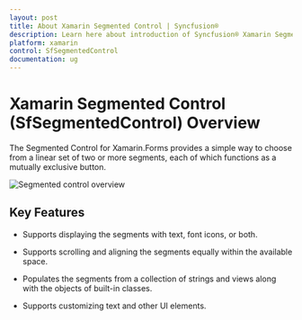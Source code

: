 ```yaml
---
layout: post
title: About Xamarin Segmented Control | Syncfusion®
description: Learn here about introduction of Syncfusion® Xamarin Segmented Control (SfSegmentedControl) its elements and more.
platform: xamarin
control: SfSegmentedControl
documentation: ug
---
```


# Xamarin Segmented Control (SfSegmentedControl) Overview

The Segmented Control for Xamarin.Forms provides a simple way to choose from a linear set of two or more segments, each of which functions as a mutually exclusive button.

![Segmented control overview](images/overview/Xamarin_Forms_Overview.png)

## Key Features

* Supports displaying the segments with text, font icons, or both.

* Supports scrolling and aligning the segments equally within the available space.

* Populates the segments from a collection of strings and views along with the objects of built-in classes.

* Supports customizing text and other UI elements.